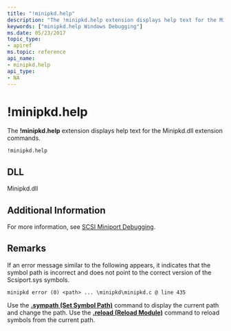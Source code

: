 ```yaml
---
title: "!minipkd.help"
description: "The !minipkd.help extension displays help text for the Minipkd.dll extension commands."
keywords: ["minipkd.help Windows Debugging"]
ms.date: 05/23/2017
topic_type:
- apiref
ms.topic: reference
api_name:
- minipkd.help
api_type:
- NA
---
```


# !minipkd.help


The **!minipkd.help** extension displays help text for the Minipkd.dll extension commands.

```dbgcmd
!minipkd.help 
```

## DLL

Minipkd.dll

 
## Additional Information

For more information, see [SCSI Miniport Debugging](../debugger/scsi-miniport-debugging.md).

## Remarks

If an error message similar to the following appears, it indicates that the symbol path is incorrect and does not point to the correct version of the Scsiport.sys symbols.

```dbgcmd
minipkd error (0) <path> ... \minipkd\minipkd.c @ line 435
```

Use the [**.sympath (Set Symbol Path)**](-sympath--set-symbol-path-.md) command to display the current path and change the path. Use the [**.reload (Reload Module)**](-reload--reload-module-.md) command to reload symbols from the current path.

